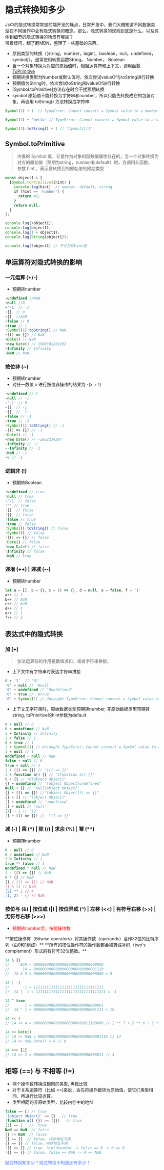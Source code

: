 # 隐式转换知多少

Js中的隐式转换常常是前端开发的痛点，日常开发中，我们大概知道不同数据类型在不同操作中会有隐式转换的概念。那么，隐式转换的规则到底是什么，以及具体到细节的隐式转换的场景有哪些？  
带着疑问，翻了翻MDN，整理了一些基础的东西。

- 原始类型的转换（[string，number，bigint，boolean，null，undefined，symbol]），通常使用转换函数String， Number， Boolean
- 当一个对象转换为对应的原始值时，根据运算符和上下文，调用函数[ToPrimitive](https://developer.mozilla.org/zh-CN/docs/Web/JavaScript/Reference/Global_Objects/Symbol/toPrimitive)
- 预期转换类型为Number或默认值时，依次尝试valueOf与toString进行转换
- 预期值为String时，依次尝试toString和valueOf进行转换
- [Symbol.toPrimitive]方法存在时会干扰预期转换
- symbol 原始值不能转换为字符串和number，所以只能先转换成它的包装对象，再调用 toString() 方法转换成字符串

```javascript
Symbol(1) + 1  // TypeError: Cannot convert a Symbol value to a number

Symbol(1) + 'hello' // TypeError: Cannot convert a Symbol value to a string

Symbol(1).toString() + 1 // "Symbol(1)1"
```

## Symbol.toPrimitive

> 内置的 Symbol 值，它是作为对象的函数值属性存在的，当一个对象转换为对应的原始值（预期为string，number和default）时，会调用此函数。  
> 参数 hint ，表示要转换到的原始值的预期类型

```javascript
const object1 = {
  [Symbol.toPrimitive](hint) {
    console.log(hint)  // number, default, string
    if (hint == 'number') {
      return 42;
    }
    return null;
  }
};

console.log(+object1);
console.log(object1);
console.log(1 + object1);
console.log(String(object1));

console.log(!object1) // 不会打印hint值
```

## 单运算符对隐式转换的影响

### 一元运算 (+/-)
- 预期转number

```javascript
+undefined //NaN
+null //0
+'-1' // -1
+[]  // 0
+{}  //NaN
+false // 0
+true // 1
+Symbol(1).toString() // NaN
+(() => {}) // NaN
+Date() // NaN
+new Date() // 1586502202192
+Infinity // Infinity
+NaN // NaN
```

### 按位非 (~)
- 预期转number
- 对任一数值 x 进行按位非操作的结果为 -(x + 1)

```javascript
~undefined //-1
~null // -1
~'-1' // 0
~[]  // -1
~{}  // -1
~false // -1
~true // -2
~Symbol(1).toString() // -1
~(() => {}) // -1
~Date() // -1
~new Date() // -1662234207
~Infinity // -1
~-Infinity // -1
~NaN // -1
~0 // -1
```

### 逻辑非 (!)

- 预期转Boolean

```javascript
!undefined // true
!null // true
!'-1' // false
!'' // true
![]  // false
!{}  // false
!false // true
!true // false
!Symbol().toString() // false
!Symbol() // false
!(() => {}) // false
!Date() // false
!new Date() // false
!Infinity // false
!NaN // true
```
### 递增 (++) | 递减 (--)

- 预期转number

```javascript
let a = [], b = {}, c = () => {}, d = null, e = false, f = '1'
a++ // 1
b++ // NaN
c++ // NaN
d++ // 1
e++ // 1
f++ // 2
```

## 表达式中的隐式转换

### 加 (+)

> 加法运算符的作用是数值求和，或者字符串拼接。

- 上下文中有字符串时表达字符串拼接

```javascript
0 + '1'  // '01'
'0' + null // '0null'
'0' + undefined // '0undefined'
'0' + true // '0true'
'0' + Symbol(1) // Uncaught TypeError: Cannot convert a Symbol value to a string
```
- 上下文无字符串时，原始数据类型预期转number, 非原始数据类型预期转string, toPrimitive的hint参数为default

```javascript
0 + null // 0
0 + undefined // NaN
1 + Infinity // Infinity
1 + false // 1
0 + true // 1
1 + Symbol(1) // Uncaught TypeError: Cannot convert a Symbol value to a number
1 + null // 1
undefined + null // NaN
false + null // 0
true + null // 1
1 + (() => {}) // "1() => {}"
1 + function a() {} // "1function a() {}"
0 + {} // "0[object Object]"
{} + undefined // "[object Object]undefined"
null + {} // "null[object Object]"
{} + (() => {}) //"[object Object]() => {}"
{} + [] // "[object Object]"
[] + undefined // 'undefined'
[] + null // 'null'
[1] + 2 // '12'
[] + (() => {}) //  "() => {}"
```

### 减 (-) | 乘 (*) | 除 (/) | 求余 (%) | 幂 (**)

- 预期转number

```javascript
0 - null // 0
0 / undefined // NaN
1 % Infinity // 1
true ** false // 1
undefined * null // NaN
1 - (() => {}) // NaN
0 * {} // NaN
{} / (() => {}) // NaN
{} % [] // NaN
[2] ** 2 // 4
[1, 2] - {} // NaN
```

### 按位与 (&) | 按位或 (|) | 按位异或 (^) | 左移 (<<) | 有符号右移 (>>) | 无符号右移 (>>>)

- <font color='#ff0000'>预期转number后，按位操作数</font>

<Table :tableProp="{
    columns: [
    { title: '运算符', dataIndex: 'index', fixed: 'left', width: 80,},
    { title: '用法', dataIndex: 'base'},
    { title: '描述', dataIndex: 'desc'},
  ],
  data: [
    {key: '0', index: '按位与(AND)', base: 'a & b', desc: '对于每一个比特位，只有两个操作数相应的比特位都是1时，结果才为1，否则为0。'},
    {key: '1', index: '按位或(OR)', base: 'a | b', desc: '对于每一个比特位，当两个操作数相应的比特位至少有一个1时，结果为1，否则为0。'},
    {key: '2', index: '按位异或(XOR)', base: 'a ^ b', desc: '对于每一个比特位，当两个操作数相应的比特位有且只有一个1时，结果为1，否则为0。'},
    {key: '3', index: '左移(Left shift)', base: 'a &lt;&lt; b', desc: '将 a 的二进制形式向左移 b (< 32) 比特位，右边用0填充。'},
    {key: '4', index: '有符号右移', base: 'a &gt;&gt; b', desc: '将 a 的二进制表示向右移 b (< 32) 位，丢弃被移出的位。'},
    {key: '5', index: '无符号右移', base: 'a &gt;&gt;&gt; b', desc: '将 a 的二进制表示向右移 b (< 32) 位，丢弃被移出的位，并使用 0 在左侧填充。'},
  ],
  border: false
}" />
**按位操作符（Bitwise operators）将其操作数（operands）当作32位的比特序列（由0和1组成）**  
**所有的按位操作符的操作数都会被转成补码（two's complement）形式的有符号32位整数。**

```javascript
14 & {} 
//     NaN = 00000000000000000000000000000000
//      14 = 00000000000000000000000000001110
//  14 & 9 = 00000000000000000000000000000000 = 0

14 | -1
//      -1 = 11111111111111111111111111111111
//  14 | -1 = 11111111111111111111111111111111 = -1

14 ^ true 
//       1 = 00000000000000000000000000000001
//  14 ^ 1 = 00000000000000000000000000001111 = 15

14 << 4
// 14 << 4 = 00000000000000000000000011100000 // 2 ** 7 + 2 ** 6 + 2 ** 5 = 224

14 >> Date()
// 14 >> NaN = 00000000000000000000000000001110 // 14
// 14 >> new Date() = 0 // 0

14 >>> [2]
// 14 >> 2 = 00000000000000000000000000000011 // 3
```

## 相等 (==) 与 不相等 (!=)

- 两个操作数转换成相同的类型, 再做比较
- 对于关系运算符（比如 <=)来说，会先将操作数转为原始值，使它们类型相同，再进行比较运算。
- 类型相同的非原始类型，比较内存中的地址

```javascript
false == [] // true
'[object Object]' == {}   // true
(function a() {}) >= ({})   // true
[1] == 1   //  true
NaN == NaN  // false
{} != NaN  // false
[] == []  // false, 内存地址不同
{} == {} // false，内存地址不同
![] == [] // true, hint为number -> false == 0 -> 0 == 0
!{} == {} // false, false == NaN -> 0 == NaN
```

<font color='#597ef7'>隐式转换知多少？隐式转换不知道还有多少！</font>

<vTalk />